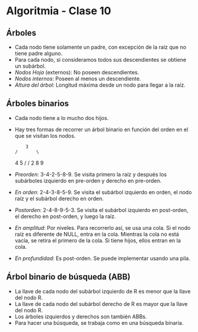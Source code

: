Algoritmia - Clase 10
=====================

Árboles
-------

-   Cada nodo tiene solamente un padre, con excepción de la raíz que no tiene padre alguno.
-   Para cada nodo, si consideramos todos sus descendientes se obtiene un subárbol.
-   *Nodos Hoja* (externos): No poseen descendientes.
-   *Nodos internos*: Poseen al menos un descendiente.
-   *Altura del árbol*: Longitud máxima desde un nodo para llegar a la raíz.

Árboles binarios
----------------

-   Cada nodo tiene a lo mucho dos hijos.
-   Hay tres formas de recorrer un árbol binario en función del orden en el que se visitan los nodos.

            3
        /       \

    4 5 / /
    2 8 9

-   *Preorden*: 3-4-2-5-8-9. Se visita primero la raíz y después los subárboles izquierdo en pre-orden y derecho en pre-orden.
-   *En orden*: 2-4-3-8-5-9. Se visita el subárbol izquierdo en orden, el nodo raíz y el subárbol derecho en orden.
-   *Postorden*: 2-4-8-9-5-3. Se visita el subárbol izquierdo en post-orden, el derecho en post-orden, y luego la raíz.
-   *En amplitud*: Por niveles. Para recorrerlo así, se usa una cola. Si el nodo raíz es diferente de NULL, entra en la cola. Mientras la cola no está vacía, se retira el primero de la cola. Si tiene hijos, ellos entran en la cola.
-   *En profundidad*: Es post-orden. Se puede implementar usando una pila.

Árbol binario de búsqueda (ABB)
-------------------------------

-   La llave de cada nodo del subárbol izquierdo de R es menor que la llave del nodo R.
-   La llave de cada nodo del subárbol derecho de R es mayor que la llave del nodo R.
-   Los árboles izquierdos y derechos son también ABBs.
-   Para hacer una búsqueda, se trabaja como en una búsqueda binaria.

